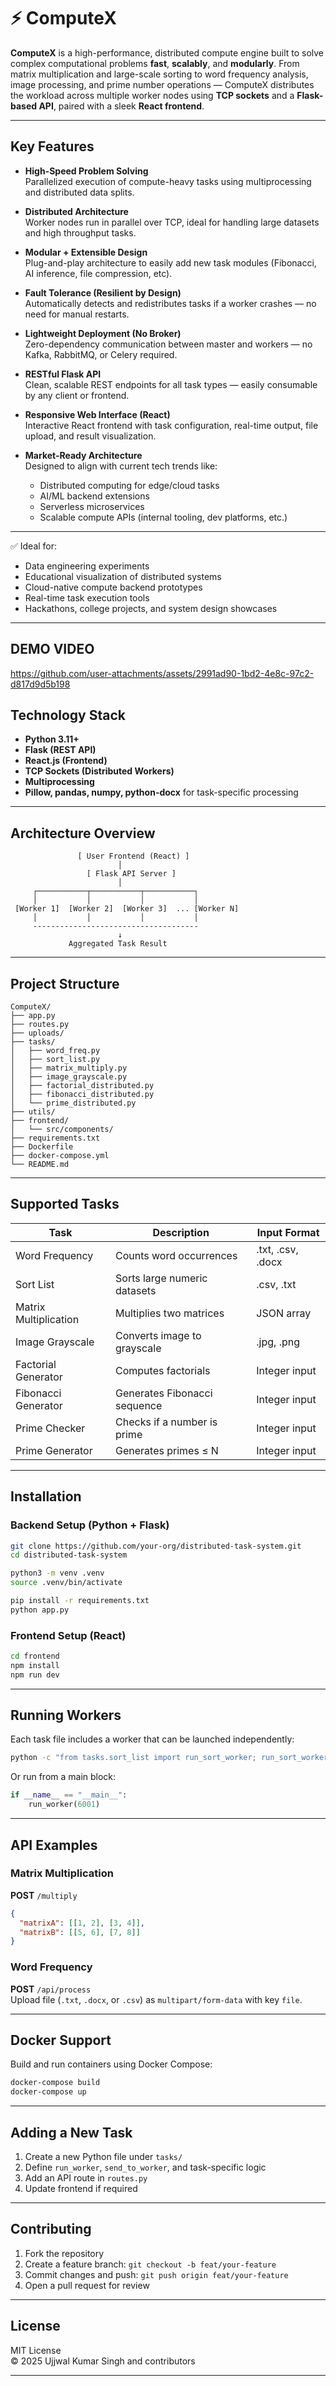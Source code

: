 
# ⚡ ComputeX

**ComputeX** is a high-performance, distributed compute engine built to solve complex computational problems **fast**, **scalably**, and **modularly**. From matrix multiplication and large-scale sorting to word frequency analysis, image processing, and prime number operations — ComputeX distributes the workload across multiple worker nodes using **TCP sockets** and a **Flask-based API**, paired with a sleek **React frontend**.

---

## Key Features

- **High-Speed Problem Solving**  
  Parallelized execution of compute-heavy tasks using multiprocessing and distributed data splits.

- **Distributed Architecture**  
  Worker nodes run in parallel over TCP, ideal for handling large datasets and high throughput tasks.

- **Modular + Extensible Design**  
  Plug-and-play architecture to easily add new task modules (Fibonacci, AI inference, file compression, etc).

- **Fault Tolerance (Resilient by Design)**  
  Automatically detects and redistributes tasks if a worker crashes — no need for manual restarts.

- **Lightweight Deployment (No Broker)**  
  Zero-dependency communication between master and workers — no Kafka, RabbitMQ, or Celery required.

- **RESTful Flask API**  
  Clean, scalable REST endpoints for all task types — easily consumable by any client or frontend.

- **Responsive Web Interface (React)**  
  Interactive React frontend with task configuration, real-time output, file upload, and result visualization.

- **Market-Ready Architecture**  
  Designed to align with current tech trends like:
  - Distributed computing for edge/cloud tasks
  - AI/ML backend extensions
  - Serverless microservices
  - Scalable compute APIs (internal tooling, dev platforms, etc.)

---

✅ Ideal for:

- Data engineering experiments
- Educational visualization of distributed systems
- Cloud-native compute backend prototypes
- Real-time task execution tools
- Hackathons, college projects, and system design showcases

---

## **DEMO VIDEO**




https://github.com/user-attachments/assets/2991ad90-1bd2-4e8c-97c2-d817d9d5b198


## Technology Stack

- **Python 3.11+**
- **Flask (REST API)**
- **React.js (Frontend)**
- **TCP Sockets (Distributed Workers)**
- **Multiprocessing**
- **Pillow, pandas, numpy, python-docx** for task-specific processing

---

## Architecture Overview

```
               [ User Frontend (React) ]
                        │
                 [ Flask API Server ]
                        │
     ┌───────────┬───────────┬───────────┐
     │           │           │           │
 [Worker 1]  [Worker 2]  [Worker 3]  ... [Worker N]
     │           │           │           │
     -------------------------------------
                        ↓
             Aggregated Task Result
```

---

## Project Structure

```
ComputeX/
├── app.py
├── routes.py
├── uploads/
├── tasks/
│   ├── word_freq.py
│   ├── sort_list.py
│   ├── matrix_multiply.py
│   ├── image_grayscale.py
│   ├── factorial_distributed.py
│   ├── fibonacci_distributed.py
│   └── prime_distributed.py
├── utils/
├── frontend/
│   └── src/components/
├── requirements.txt
├── Dockerfile
├── docker-compose.yml
└── README.md
```

---

## Supported Tasks

| Task                  | Description                          | Input Format           |
|-----------------------|--------------------------------------|------------------------|
| Word Frequency        | Counts word occurrences              | .txt, .csv, .docx      |
| Sort List             | Sorts large numeric datasets         | .csv, .txt             |
| Matrix Multiplication | Multiplies two matrices              | JSON array             |
| Image Grayscale       | Converts image to grayscale          | .jpg, .png             |
| Factorial Generator   | Computes factorials                  | Integer input          |
| Fibonacci Generator   | Generates Fibonacci sequence         | Integer input          |
| Prime Checker         | Checks if a number is prime          | Integer input          |
| Prime Generator       | Generates primes ≤ N                 | Integer input          |

---

## Installation

### Backend Setup (Python + Flask)

```bash
git clone https://github.com/your-org/distributed-task-system.git
cd distributed-task-system

python3 -m venv .venv
source .venv/bin/activate

pip install -r requirements.txt
python app.py
```

### Frontend Setup (React)

```bash
cd frontend
npm install
npm run dev
```

---

## Running Workers

Each task file includes a worker that can be launched independently:

```bash
python -c "from tasks.sort_list import run_sort_worker; run_sort_worker(6001)"
```

Or run from a main block:

```python
if __name__ == "__main__":
    run_worker(6001)
```

---

## API Examples

### Matrix Multiplication

**POST** `/multiply`

```json
{
  "matrixA": [[1, 2], [3, 4]],
  "matrixB": [[5, 6], [7, 8]]
}
```

### Word Frequency

**POST** `/api/process`  
Upload file (`.txt`, `.docx`, or `.csv`) as `multipart/form-data` with key `file`.

---

## Docker Support

Build and run containers using Docker Compose:

```bash
docker-compose build
docker-compose up
```

---

## Adding a New Task

1. Create a new Python file under `tasks/`
2. Define `run_worker`, `send_to_worker`, and task-specific logic
3. Add an API route in `routes.py`
4. Update frontend if required

---

## Contributing

1. Fork the repository
2. Create a feature branch: `git checkout -b feat/your-feature`
3. Commit changes and push: `git push origin feat/your-feature`
4. Open a pull request for review

---

## License

MIT License  
© 2025 Ujjwal Kumar Singh and contributors

---
